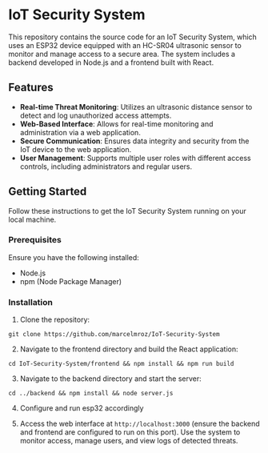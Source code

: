 # IoT Security System

This repository contains the source code for an IoT Security System, which uses an ESP32 device equipped with an HC-SR04 ultrasonic sensor to monitor and manage access to a secure area. The system includes a backend developed in Node.js and a frontend built with React.

## Features

- **Real-time Threat Monitoring**: Utilizes an ultrasonic distance sensor to detect and log unauthorized access attempts.
- **Web-Based Interface**: Allows for real-time monitoring and administration via a web application.
- **Secure Communication**: Ensures data integrity and security from the IoT device to the web application.
- **User Management**: Supports multiple user roles with different access controls, including administrators and regular users.

## Getting Started

Follow these instructions to get the IoT Security System running on your local machine.

### Prerequisites

Ensure you have the following installed:
- Node.js
- npm (Node Package Manager)

### Installation

1. Clone the repository:

`git clone https://github.com/marcelmroz/IoT-Security-System`

2. Navigate to the frontend directory and build the React application:

` cd IoT-Security-System/frontend && npm install && npm run build `

3. Navigate to the backend directory and start the server:

`cd ../backend && npm install && node server.js`

4. Configure and run esp32 accordingly

5. Access the web interface at `http://localhost:3000` (ensure the backend and frontend are configured to run on this port).
Use the system to monitor access, manage users, and view logs of detected threats.
